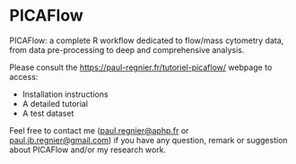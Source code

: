 # PICAFlow
PICAFlow: a complete R workflow dedicated to flow/mass cytometry data, from data pre-processing to deep and comprehensive analysis.

Please consult the https://paul-regnier.fr/tutoriel-picaflow/ webpage to access:
- Installation instructions
- A detailed tutorial
- A test dataset

Feel free to contact me (paul.regnier@aphp.fr or paul.jb.regnier@gmail.com) if you have any question, remark or suggestion about PICAFlow and/or my research work.
